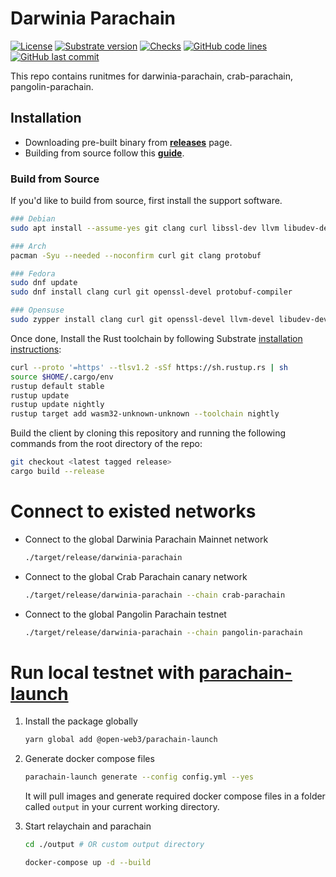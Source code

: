# Darwinia Parachain

[![License](https://img.shields.io/badge/License-GPLv3-blue.svg)](https://www.gnu.org/licenses/gpl-3.0)
[![Substrate version](https://img.shields.io/badge/Substrate-3.0.0-brightgreen?logo=Parity%20Substrate)](https://substrate.io)
[![Checks](https://github.com/darwinia-network/darwinia-parachain/actions/workflows/ci.yml/badge.svg?branch=main)](https://github.com/darwinia-network/darwinia-parachain/actions/workflows/ci.yml)
[![GitHub code lines](https://tokei.rs/b1/github/darwinia-network/darwinia-parachain)](https://github.com/darwinia-network/darwinia-parachain)
[![GitHub last commit](https://img.shields.io/github/last-commit/darwinia-network/darwinia-parachain?color=red&style=plastic)](https://github.com/darwinia-network/darwinia-parachain)

This repo contains runitmes for darwinia-parachain, crab-parachain, pangolin-parachain.

## Installation

- Downloading pre-built binary from **[releases](https://github.com/darwinia-network/darwinia-parachain/releases)** page.
- Building from source follow this **[guide](#build-from-source)**.

### Build from Source

If you'd like to build from source, first install the support software.

```sh
### Debian
sudo apt install --assume-yes git clang curl libssl-dev llvm libudev-dev make protobuf-compiler

### Arch
pacman -Syu --needed --noconfirm curl git clang protobuf

### Fedora
sudo dnf update
sudo dnf install clang curl git openssl-devel protobuf-compiler

### Opensuse
sudo zypper install clang curl git openssl-devel llvm-devel libudev-devel protobuf
```
Once done, Install the Rust toolchain by following Substrate [installation instructions](https://docs.substrate.io/main-docs/install/):

```sh
curl --proto '=https' --tlsv1.2 -sSf https://sh.rustup.rs | sh
source $HOME/.cargo/env
rustup default stable
rustup update
rustup update nightly
rustup target add wasm32-unknown-unknown --toolchain nightly
```

Build the client by cloning this repository and running the following commands from the root directory of the repo:

```sh
git checkout <latest tagged release>
cargo build --release
```

# Connect to existed networks

- Connect to the global Darwinia Parachain Mainnet network

    ```sh
    ./target/release/darwinia-parachain
    ```

- Connect to the global Crab Parachain canary network

    ```sh
    ./target/release/darwinia-parachain --chain crab-parachain
    ```

- Connect to the global Pangolin Parachain testnet
    
    ```sh
    ./target/release/darwinia-parachain --chain pangolin-parachain
    ```

# Run local testnet with [parachain-launch](https://github.com/open-web3-stack/parachain-launch)

1. Install the package globally

    ```sh
    yarn global add @open-web3/parachain-launch
    ```

2. Generate docker compose files

    ```sh
    parachain-launch generate --config config.yml --yes
    ```

    It will pull images and generate required docker compose files in a folder called `output` in your current working directory.

3. Start relaychain and parachain

    ```sh
    cd ./output # OR custom output directory

    docker-compose up -d --build
    ```